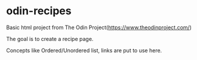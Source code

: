 # odin-recipes

Basic html project from The Odin Project(https://www.theodinproject.com/)

The goal is to create a recipe page. 

Concepts like Ordered/Unordered list, links are put to use here.
